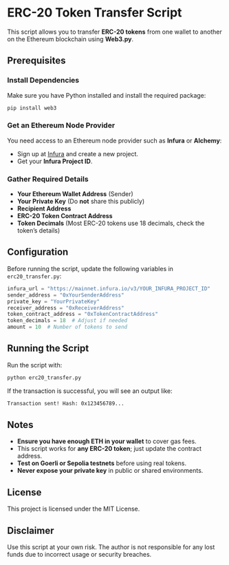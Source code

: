 # ERC-20 Token Transfer Script

This script allows you to transfer **ERC-20 tokens** from one wallet to another on the Ethereum blockchain using **Web3.py**.

## Prerequisites

### Install Dependencies
Make sure you have Python installed and install the required package:
```sh
pip install web3
```

### Get an Ethereum Node Provider
You need access to an Ethereum node provider such as **Infura** or **Alchemy**:
- Sign up at [Infura](https://infura.io/) and create a new project.
- Get your **Infura Project ID**.

### Gather Required Details
- **Your Ethereum Wallet Address** (Sender)
- **Your Private Key** (Do **not** share this publicly)
- **Recipient Address**
- **ERC-20 Token Contract Address**
- **Token Decimals** (Most ERC-20 tokens use 18 decimals, check the token’s details)

## Configuration
Before running the script, update the following variables in `erc20_transfer.py`:
```python
infura_url = "https://mainnet.infura.io/v3/YOUR_INFURA_PROJECT_ID"
sender_address = "0xYourSenderAddress"
private_key = "YourPrivateKey"
receiver_address = "0xReceiverAddress"
token_contract_address = "0xTokenContractAddress"
token_decimals = 18  # Adjust if needed
amount = 10  # Number of tokens to send
```

## Running the Script
Run the script with:
```sh
python erc20_transfer.py
```
If the transaction is successful, you will see an output like:
```sh
Transaction sent! Hash: 0x123456789...
```

## Notes
- **Ensure you have enough ETH in your wallet** to cover gas fees.
- This script works for **any ERC-20 token**; just update the contract address.
- **Test on Goerli or Sepolia testnets** before using real tokens.
- **Never expose your private key** in public or shared environments.

## License
This project is licensed under the MIT License.

## Disclaimer
Use this script at your own risk. The author is not responsible for any lost funds due to incorrect usage or security breaches.

